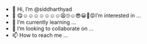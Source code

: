 - 👋 Hi, I’m @siddharthyad
- 👀 😋☺☺☺☺☺☺☺😫🙄☺😎😀👿😡I’m interested in ...
- 🌱 I’m currently learning ...
- 💞️ I’m looking to collaborate on ...
- 📫 How to reach me ...

<!---
siddharthyad/siddharthyad is a ✨ special ✨ repository because its `README.md` (this file) appears on your GitHub profile.
You can click the Preview link to take a look at your changes.
--->
